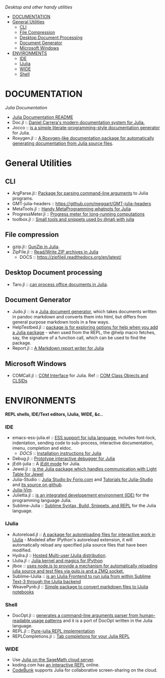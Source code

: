 *Desktop and other handy utilities*

* [DOCUMENTATION](#documentation)
* [General Utilities](#general-utilities)
   * [CLI](#cli)
   * [File Compression](#file-compression)  
   * [Desktop Document Processing](#desktop-document-processing)
   * [Document Generator](#document-generator) 
   * [Microsoft Windows](#microsoft-windows)
* [ENVIRONMENTS](#environments)    
   * [IDE](#ide)
   * [IJulia](#ijulia)
   * [WIDE](#wide)    
   * [Shell](#shell)


# DOCUMENTATION
*Julia Documentation*
* [Julia Documentation README](https://github.com/JuliaLang/julia/blob/master/doc/README.md)
* Doc.jl :: [Daniel Carrera's modern documentation system for Julia.](https://github.com/dcarrera/Doc.jl)
* Jocco :: [is a simple literate-programming-style documentation generator](http://lcw.github.com/jocco/) for Julia.
* Roxygen.jl :: [A Roxygen-like documentation package for automatically generating documentation from Julia source files](https://github.com/johnmyleswhite/Roxygen.jl).


# General Utilities 
## CLI 
* ArgParse.jl:: [Package for parsing command-line arguments](https://github.com/carlobaldassi/ArgParse.jl) to Julia programs.
* GMT-julia-headers :: https://github.com/meggart/GMT-julia-headers
* MetaTools.jl :: [Handy MetaProgramming whatnots for Julia](https://github.com/burrowsa/MetaTools.jl)
* ProgressMeter.jl :: [Progress meter for long-running computations](https://github.com/timholy/ProgressMeter.jl)
* toolbox.jl :: [Small tools and snippets used by @natj with julia](https://github.com/natj/toolbox.jl)

## File compression 
* gzip.jl:: [GunZip in Julia](https://github.com/jvns/gzip.jl).
* ZipFile.jl :: [Read/Write ZIP archives in Julia](https://github.com/fhs/ZipFile.jl)
   * DOCS :: https://zipfilejl.readthedocs.org/en/latest/

## Desktop Document processing 
* Taro.jl :: [can process office documents in Julia](https://github.com/aviks/Taro.jl).

## Document Generator 
* Judo.jl :: is a [Julia document generator](https://github.com/dcjones/Judo.jl), which takes documents written in pandoc markdown and converts them into html, but differs from general purpose markdown tools in a few ways.
* HelpTestbed.jl :: [package is for exploring options for help when you add a Julia package](https://github.com/tshort/HelpTestbed.jl) - when used from the REPL, the @help macro fetches, say, the signature of a function call, which can be used to find the package.
* Report.jl :: [A Markdown report writer for Julia](https://github.com/sveme/Report.jl)

## Microsoft Windows
* COMCall.jl :: [COM Interface](https://github.com/ihnorton/COMCall.jl) for Julia. Ref :: [COM Class Objects and CLSIDs](http://msdn.microsoft.com/en-us/library/windows/desktop/ms678406%28v=vs.85%29.aspx)


# ENVIRONMENTS
**REPL shells, IDE/Text editors, IJulia, WIDE, &c..**
### IDE
* emacs-ess-julia.el :: [ESS support for julia language](https://github.com/emacs-ess/ESS/blob/master/lisp/ess-julia.el), includes font-lock, indentation, sending code to sub-process, interactive documentation, imenu, completion and eldoc. 
   * _DOCS_ :: [Installation instructions for Julia](https://github.com/emacs-ess/ESS/wiki/Julia)
* Debug.jl :: [Prototype interactive debugger for Julia](https://github.com/toivoh/Debug.jl)
* jEdit-julia :: A [jEdit mode](https://github.com/tuckerkevin/jedit-julia) for Julia.
* Jewel.jl :: [is the Julia package which handles communication with Light Table for Jewel](https://github.com/one-more-minute/Jewel.jl) 
* Julia-Studio :: [Julia Studio by Forio.com](http://forio.com/products/julia-studio/) and [Tutorials for Julia-Studio](http://forio.com/products/julia-studio/tutorials/) and [its source on github](https://github.com/forio/julia-tutorials).
* [Julia-Vim](https://github.com/JuliaLang/julia-vim).
* Julietta.jl :: [is an integrated developement environment (IDE)](https://github.com/tknopp/Julietta.jl) for the programming language Julia.
* Sublime-Julia :: [Sublime Syntax, Build, Snippets, and REPL](https://github.com/karbarcca/Sublime-Julia) for the Julia language.

### IJulia 
* Autoreload.jl :: [A package for autoreloading files for interactive work in IJulia](https://github.com/malmaud/Autoreload.jl) - Modeled after IPython's autoreload extension, it will automatically reload any specified julia source files that have been modified. 
* Hydra.jl :: [Hosted Multi-user IJulia distribution](https://github.com/loladiro/Hydra.jl).
* IJulia.jl :: [Julia kernel and magics for IPython](https://github.com/JuliaLang/IJulia.jl)
* jlbox :: [uses node.js to provide a mechanism for automatically reloading julia source and test files via gulp.js and a ZMQ socket.](https://github.com/compressed/jlbox)
* Sublime-IJulia :: [is an IJulia Frontend to run julia from within Sublime Text-3 through the IJulia backend](https://github.com/karbarcca/Sublime-IJulia)
* WeavePynb.jl :: [Simple package to convert markdown files to IJulia notebooks](https://github.com/jverzani/WeavePynb.jl)

### Shell
* DocOpt.jl :: [generates a command-line arguments parser from human-readable usage patterns](https://github.com/bicycle1885/DocOpt.jl) and it is a port of DocOpt written in the Julia language.
* REPL.jl :: [Pure-julia REPL implementation](https://github.com/loladiro/REPL.jl)
* REPLCompletions.jl :: [Tab completions for your Julia REPL](https://github.com/loladiro/REPLCompletions.jl)

### WIDE
* Use [Julia on the SageMath cloud server](https://cloud.sagemath.com).
* koding.com has [an interactive REPL](https://koding.com/Julia) online.
* [CodeBunk](http://codebunk.com) supports Julia for collaborative screen-sharing on the cloud.
